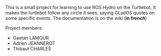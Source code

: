 This is a small project for learning to use ROS Hydro on the Turtlebot.
It makes the turtlebot follow any circle it sees, saying GLadOS quotes on some specific events.
The documentation is on the wiki (__in french__)

Project members:

- Gaetan LAMOUR
- Adrien JEANNEROT
- Thibaut CHARLES
